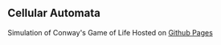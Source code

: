 ## Cellular Automata
Simulation of Conway's Game of Life
Hosted on [Github Pages](https://sapphire930.github.io/Cellular-Automata/)
